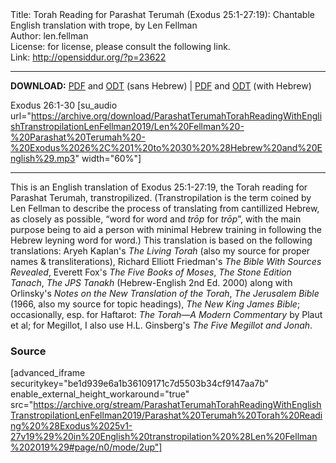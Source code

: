 <html>
<head></head>
<body>
Title: Torah Reading for Parashat Terumah (Exodus 25:1-27:19): Chantable English translation with trope, by Len Fellman<br />
Author: len.fellman<br />
License: for license, please consult the following link.<br />
Link: <a href="http://opensiddur.org/?p=23622">http://opensiddur.org/?p=23622</a>
<p />
<hr />

<style type="text/css" media="all">.printfriendly {display: none!important;}</style>

<strong>DOWNLOAD:</strong> <a href="https://archive.org/download/ParashatTerumahTorahReadingWithEnglishTranstropilationLenFellman2019/Parashat%20Terumah%20Torah%20Reading%20%28Exodus%2025v1-27v19%29%20in%20English%20transtropilation%20%28Len%20Fellman%202019%29%20-%20english%20only.pdf">PDF</a> and <a href="https://archive.org/download/ParashatTerumahTorahReadingWithEnglishTranstropilationLenFellman2019/Parashat%20Terumah%20Torah%20Reading%20%28Exodus%2025v1-27v19%29%20in%20English%20transtropilation%20%28Len%20Fellman%202019%29%20-%20english%20only.odt">ODT</a> (sans Hebrew) | <a href="https://archive.org/download/ParashatTerumahTorahReadingWithEnglishTranstropilationLenFellman2019/Parashat%20Terumah%20Torah%20Reading%20%28Exodus%2025v1-27v19%29%20in%20English%20transtropilation%20%28Len%20Fellman%202019%29.pdf">PDF</a> and <a href="https://archive.org/download/ParashatTerumahTorahReadingWithEnglishTranstropilationLenFellman2019/Parashat%20Terumah%20Torah%20Reading%20%28Exodus%2025v1-27v19%29%20in%20English%20transtropilation%20%28Len%20Fellman%202019%29.odt">ODT</a> (with Hebrew)

Exodus 26:1-30 [su_audio url="https://archive.org/download/ParashatTerumahTorahReadingWithEnglishTranstropilationLenFellman2019/Len%20Fellman%20-%20Parashat%20Terumah%20-%20Exodus%2026%2C%201%20to%2030%20%28Hebrew%20and%20English%29.mp3" width="60%"]

<hr />

This is an English translation of Exodus 25:1-27:19, the Torah reading for Parashat Terumah, transtropilized. (Transtropilation is the term coined by Len Fellman to describe the process of translating from cantillized Hebrew, as closely as possible, “word for word and <em>trōp</em> for <em>trōp</em>”, with the main purpose being to aid a person with minimal Hebrew training in following the Hebrew leyning word for word.) This translation is based on the following translations: Aryeh Kaplan's <em>The Living Torah</em> (also my source for proper names & transliterations), Richard Elliott Friedman's <em>The Bible With Sources Revealed</em>, Everett Fox's <em>The Five Books of Moses</em>, <em>The Stone Edition Tanach</em>, <em>The JPS Tanakh</em> (Hebrew-English 2nd Ed. 2000) along with Orlinsky's <em>Notes on the New Translation of the Torah</em>, <em>The Jerusalem Bible</em> (1966, also my source for topic headings), <em>The New King James Bible</em>; occasionally, esp. for Haftarot: <em>The Torah—A Modern Commentary</em> by Plaut et al; for Megillot, I also use H.L. Ginsberg's <em>The Five Megillot and Jonah</em>.

<h3>Source</h3>

[advanced_iframe securitykey="be1d939e6a1b36109171c7d5503b34cf9147aa7b" enable_external_height_workaround="true" src="https://archive.org/stream/ParashatTerumahTorahReadingWithEnglishTranstropilationLenFellman2019/Parashat%20Terumah%20Torah%20Reading%20%28Exodus%2025v1-27v19%29%20in%20English%20transtropilation%20%28Len%20Fellman%202019%29#page/n0/mode/2up"]


</body>
</html>